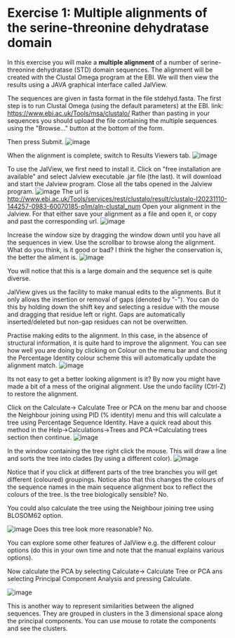 # Exercise 1: Multiple alignments of the serine-threonine dehydratase domain
In this exercise you will make a **multiple alignment** of a number of serine-threonine dehydratase (STD) domain sequences. 
The alignment will be created with the Clustal Omega program at the EBI. We will then view the results using a JAVA graphical interface called JalView.

The sequences are given in fasta format in the file stdehyd.fasta. 
The first step is to run Clustal Omega (using the default parameters) at the EBI. 
link: https://www.ebi.ac.uk/Tools/msa/clustalo/
Rather than pasting in your sequences you should upload the file containing the multiple sequences using the "Browse..." button at the bottom of the form.

Then press Submit.
![image](https://github.com/xingyc520bio/bioinformatics/assets/49332831/cebda658-0ad6-43de-9435-0b12e60ac0fc)

When the alignment is complete, switch to Results Viewers tab. 
![image](https://github.com/xingyc520bio/bioinformatics/assets/49332831/796ebd5c-7b00-4fc9-ab22-7aa65d533553)

To use the JalView, 
we first need to install it. Click on "free installation are available" and select Jalview executable .jar file (the last). 
It will download and start the Jalview program. Close all the tabs opened in the Jalview program. 
![image](https://github.com/xingyc520bio/bioinformatics/assets/49332831/69b6feeb-f8db-4c84-97ee-0a8f80d36247)
The url is http://www.ebi.ac.uk/Tools/services/rest/clustalo/result/clustalo-I20231110-144257-0983-60070185-p1m/aln-clustal_num
Open your alignment in the Jalview. For that either save your alignment as a file and open it, or copy and past the corresponding url.
![image](https://github.com/xingyc520bio/bioinformatics/assets/49332831/f1ce2a3c-8291-4d1b-b2be-7126f6bac581)

Increase the window size by dragging the window down until you have all the sequences in view. 
Use the scrollbar to browse along the alignment. 
What do you think, is it good or bad? 
I think the higher the conservation is, the better the aliment is.
![image](https://github.com/xingyc520bio/bioinformatics/assets/49332831/080d5fdb-1ab0-4b34-bb86-73b4868bba34)

You will notice that this is a large domain and the sequence set is quite diverse.

JalView gives us the facility to make manual edits to the alignments. 
But it only allows the insertion or removal of gaps (denoted by "-"). 
You can do this by holding down the shift key and selecting a residue with the mouse and dragging that residue left or right. 
Gaps are automatically inserted/deleted but non-gap residues can not be overwritten.

Practise making edits to the alignment. 
In this case, in the absence of structural information, it is quite hard to improve the alignment. 
You can see how well you are doing by clicking on Colour on the menu bar and choosing the Percentage Identity colour scheme this will automatically update the alignment match. 
![image](https://github.com/xingyc520bio/bioinformatics/assets/49332831/6e0a9f4a-192f-4d7f-bf6a-d6f7dc0c5756)



Its not easy to get a better looking alignment is it? 
By now you might have made a bit of a mess of the original alignment. 
Use the undo facility (Ctrl-Z) to restore the alignment.

Click on the Calculate-> 
Calculate Tree or PCA on the menu bar and choose the Neighbour joining using PID (% identity) menu and this will calculate a tree using Percentage Sequence Identity. 
Have a quick read about this method in the Help->Calculations->Trees and PCA->Calculating trees section then continue.
![image](https://github.com/xingyc520bio/bioinformatics/assets/49332831/80ca37cd-b698-45c8-a9aa-e91d0e23a8a6)

In the window containing the tree right click the mouse. 
This will draw a line and sorts the tree into clades (by using a different color).
![image](https://github.com/xingyc520bio/bioinformatics/assets/49332831/a3bbb4ca-556f-495d-a75a-212ad6457e20)

Notice that if you click at different parts of the tree branches you will get different (coloured) groupings. 
Notice also that this changes the colours of the sequence names in the main sequence alignment box to reflect the colours of the tree. 
Is the tree biologically sensible?
No.

You could also calculate the tree using the Neighbour joining tree using BLOSOM62 option. 

![image](https://github.com/xingyc520bio/bioinformatics/assets/49332831/d73a7e4d-835e-458c-b78f-ac80ac0cbc48)
Does this tree look more reasonable? 
No.

You can explore some other features of JalView e.g. the different colour options (do this in your own time and note that the manual explains various options).

Now calculate the PCA by selecting Calculate-> 
Calculate Tree or PCA ans selecting Principal Component Analysis and pressing Calculate. 

![image](https://github.com/xingyc520bio/bioinformatics/assets/49332831/ef81f7d0-dbcf-43f0-be63-1f7d3c412486)

This is another way to represent similarities between the aligned sequences. 
They are grouped in clusters in the 3 dimensional space along the principal components. 
You can use mouse to rotate the components and see the clusters.
